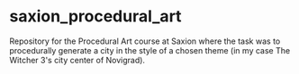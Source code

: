 # saxion_procedural_art
Repository for the Procedural Art course at Saxion where the task was to procedurally generate a city in the style of a chosen theme (in my case The Witcher 3's city center of Novigrad). 
